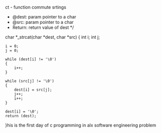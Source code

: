 ct - function commute srtings
 * @dest: param pointer to a char
 * @src: param pointer to a char
 * Return: return value of dest
 */

char *_strcat(char *dest, char *src)
{
	int i;
	int j;

	i = 0;
	j = 0;

	while (dest[i] != '\0')
	{
		i++;
	}

	while (src[j] != '\0')
	{
		dest[i] = src[j];
		j++;
		i++;
	}

	dest[i] = '\0';
	return (dest);
}his is the first day of c programming in alx software engineering problem
